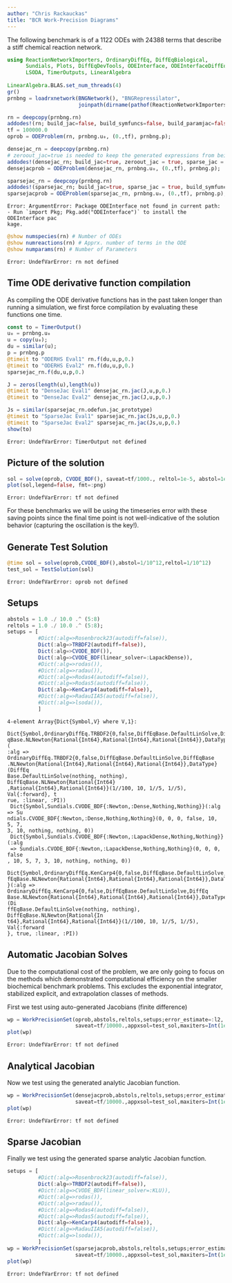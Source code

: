 ```yaml
---
author: "Chris Rackauckas"
title: "BCR Work-Precision Diagrams"
---
```



The following benchmark is of a 1122 ODEs with 24388 terms that describe a
stiff chemical reaction network.

```julia
using ReactionNetworkImporters, OrdinaryDiffEq, DiffEqBiological,
      Sundials, Plots, DiffEqDevTools, ODEInterface, ODEInterfaceDiffEq,
      LSODA, TimerOutputs, LinearAlgebra
      
LinearAlgebra.BLAS.set_num_threads(4)
gr()
prnbng = loadrxnetwork(BNGNetwork(), "BNGRepressilator",
                       joinpath(dirname(pathof(ReactionNetworkImporters)),"..","data","bcr","bcr.net"))

rn = deepcopy(prnbng.rn)
addodes!(rn; build_jac=false, build_symfuncs=false, build_paramjac=false)
tf = 100000.0
oprob = ODEProblem(rn, prnbng.u₀, (0.,tf), prnbng.p);

densejac_rn = deepcopy(prnbng.rn)
# zeroout_jac=true is needed to keep the generated expressions from being too big for the compiler
addodes!(densejac_rn; build_jac=true, zeroout_jac = true, sparse_jac = false, build_symfuncs=false, build_paramjac=false)
densejacprob = ODEProblem(densejac_rn, prnbng.u₀, (0.,tf), prnbng.p);

sparsejac_rn = deepcopy(prnbng.rn)
addodes!(sparsejac_rn; build_jac=true, sparse_jac = true, build_symfuncs=false, build_paramjac=false)
sparsejacprob = ODEProblem(sparsejac_rn, prnbng.u₀, (0.,tf), prnbng.p);
```

```
Error: ArgumentError: Package ODEInterface not found in current path:
- Run `import Pkg; Pkg.add("ODEInterface")` to install the ODEInterface pac
kage.
```



```julia
@show numspecies(rn) # Number of ODEs
@show numreactions(rn) # Apprx. number of terms in the ODE
@show numparams(rn) # Number of Parameters
```

```
Error: UndefVarError: rn not defined
```





## Time ODE derivative function compilation
As compiling the ODE derivative functions has in the past taken longer than
running a simulation, we first force compilation by evaluating these functions
one time.
```julia
const to = TimerOutput()
u₀ = prnbng.u₀
u = copy(u₀);
du = similar(u);
p = prnbng.p
@timeit to "ODERHS Eval1" rn.f(du,u,p,0.)
@timeit to "ODERHS Eval2" rn.f(du,u,p,0.)
sparsejac_rn.f(du,u,p,0.)

J = zeros(length(u),length(u))
@timeit to "DenseJac Eval1" densejac_rn.jac(J,u,p,0.)
@timeit to "DenseJac Eval2" densejac_rn.jac(J,u,p,0.)

Js = similar(sparsejac_rn.odefun.jac_prototype)
@timeit to "SparseJac Eval1" sparsejac_rn.jac(Js,u,p,0.)
@timeit to "SparseJac Eval2" sparsejac_rn.jac(Js,u,p,0.)
show(to)
```

```
Error: UndefVarError: TimerOutput not defined
```




## Picture of the solution

```julia
sol = solve(oprob, CVODE_BDF(), saveat=tf/1000., reltol=1e-5, abstol=1e-5)
plot(sol,legend=false, fmt=:png)
```

```
Error: UndefVarError: tf not defined
```





For these benchmarks we will be using the timeseries error with these saving
points since the final time point is not well-indicative of the solution
behavior (capturing the oscillation is the key!).

## Generate Test Solution

```julia
@time sol = solve(oprob,CVODE_BDF(),abstol=1/10^12,reltol=1/10^12)
test_sol = TestSolution(sol)
```

```
Error: UndefVarError: oprob not defined
```





## Setups

```julia
abstols = 1.0 ./ 10.0 .^ (5:8)
reltols = 1.0 ./ 10.0 .^ (5:8);
setups = [
          #Dict(:alg=>Rosenbrock23(autodiff=false)),
          Dict(:alg=>TRBDF2(autodiff=false)),
          Dict(:alg=>CVODE_BDF()),
          Dict(:alg=>CVODE_BDF(linear_solver=:LapackDense)),
          #Dict(:alg=>rodas()),
          #Dict(:alg=>radau()),
          #Dict(:alg=>Rodas4(autodiff=false)),
          #Dict(:alg=>Rodas5(autodiff=false)),
          Dict(:alg=>KenCarp4(autodiff=false)),
          #Dict(:alg=>RadauIIA5(autodiff=false)),
          #Dict(:alg=>lsoda()),
          ]
```

```
4-element Array{Dict{Symbol,V} where V,1}:
 Dict{Symbol,OrdinaryDiffEq.TRBDF2{0,false,DiffEqBase.DefaultLinSolve,DiffE
qBase.NLNewton{Rational{Int64},Rational{Int64},Rational{Int64}},DataType}}(
:alg => OrdinaryDiffEq.TRBDF2{0,false,DiffEqBase.DefaultLinSolve,DiffEqBase
.NLNewton{Rational{Int64},Rational{Int64},Rational{Int64}},DataType}(DiffEq
Base.DefaultLinSolve(nothing, nothing), DiffEqBase.NLNewton{Rational{Int64}
,Rational{Int64},Rational{Int64}}(1//100, 10, 1//5, 1//5), Val{:forward}, t
rue, :linear, :PI))
 Dict{Symbol,Sundials.CVODE_BDF{:Newton,:Dense,Nothing,Nothing}}(:alg => Su
ndials.CVODE_BDF{:Newton,:Dense,Nothing,Nothing}(0, 0, 0, false, 10, 5, 7, 
3, 10, nothing, nothing, 0))
 Dict{Symbol,Sundials.CVODE_BDF{:Newton,:LapackDense,Nothing,Nothing}}(:alg
 => Sundials.CVODE_BDF{:Newton,:LapackDense,Nothing,Nothing}(0, 0, 0, false
, 10, 5, 7, 3, 10, nothing, nothing, 0))
 Dict{Symbol,OrdinaryDiffEq.KenCarp4{0,false,DiffEqBase.DefaultLinSolve,Dif
fEqBase.NLNewton{Rational{Int64},Rational{Int64},Rational{Int64}},DataType}
}(:alg => OrdinaryDiffEq.KenCarp4{0,false,DiffEqBase.DefaultLinSolve,DiffEq
Base.NLNewton{Rational{Int64},Rational{Int64},Rational{Int64}},DataType}(Di
ffEqBase.DefaultLinSolve(nothing, nothing), DiffEqBase.NLNewton{Rational{In
t64},Rational{Int64},Rational{Int64}}(1//100, 10, 1//5, 1//5), Val{:forward
}, true, :linear, :PI))
```





## Automatic Jacobian Solves

Due to the computational cost of the problem, we are only going to focus on the
methods which demonstrated computational efficiency on the smaller biochemical
benchmark problems. This excludes the exponential integrator, stabilized explicit,
and extrapolation classes of methods.

First we test using auto-generated Jacobians (finite difference)
```julia
wp = WorkPrecisionSet(oprob,abstols,reltols,setups;error_estimate=:l2,
                      saveat=tf/10000.,appxsol=test_sol,maxiters=Int(1e5),numruns=1)
plot(wp)
```

```
Error: UndefVarError: tf not defined
```





## Analytical Jacobian
Now we test using the generated analytic Jacobian function.
```julia
wp = WorkPrecisionSet(densejacprob,abstols,reltols,setups;error_estimate=:l2,
                      saveat=tf/10000.,appxsol=test_sol,maxiters=Int(1e5),numruns=1)
plot(wp)
```

```
Error: UndefVarError: tf not defined
```






## Sparse Jacobian
Finally we test using the generated sparse analytic Jacobian function.
```julia
setups = [
          #Dict(:alg=>Rosenbrock23(autodiff=false)),
          Dict(:alg=>TRBDF2(autodiff=false)),
          #Dict(:alg=>CVODE_BDF(linear_solver=:KLU)),
          #Dict(:alg=>rodas()),
          #Dict(:alg=>radau()),
          #Dict(:alg=>Rodas4(autodiff=false)),
          #Dict(:alg=>Rodas5(autodiff=false)),
          Dict(:alg=>KenCarp4(autodiff=false)),
          #Dict(:alg=>RadauIIA5(autodiff=false)),
          #Dict(:alg=>lsoda()),
          ]
wp = WorkPrecisionSet(sparsejacprob,abstols,reltols,setups;error_estimate=:l2,
                      saveat=tf/10000.,appxsol=test_sol,maxiters=Int(1e5),numruns=1)
plot(wp)
```

```
Error: UndefVarError: tf not defined
```


